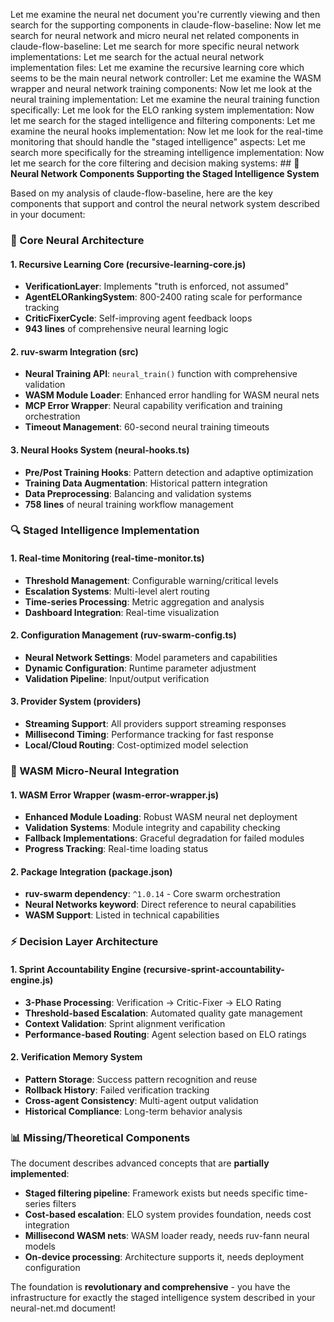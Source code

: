 Let me examine the neural net document you're currently viewing and then search for the supporting components in claude-flow-baseline: Now let me search for neural network and micro neural net related components in claude-flow-baseline: Let me search for more specific neural network implementations: Let me search for the actual neural network implementation files: Let me examine the recursive learning core which seems to be the main neural network controller: Let me examine the WASM wrapper and neural network training components: Now let me look at the neural training implementation: Let me examine the neural training function specifically: Let me look for the ELO ranking system implementation: Now let me search for the staged intelligence and filtering components: Let me examine the neural hooks implementation: Now let me look for the real-time monitoring that should handle the "staged intelligence" aspects: Let me search more specifically for the streaming intelligence implementation: Now let me search for the core filtering and decision making systems: ## 🧠 **Neural Network Components Supporting the Staged Intelligence System**

Based on my analysis of claude-flow-baseline, here are the key components that support and control the neural network system described in your document:

### **🎯 Core Neural Architecture**

#### **1. Recursive Learning Core** (recursive-learning-core.js)
- **VerificationLayer**: Implements "truth is enforced, not assumed"
- **AgentELORankingSystem**: 800-2400 rating scale for performance tracking
- **CriticFixerCycle**: Self-improving agent feedback loops
- **943 lines** of comprehensive neural learning logic

#### **2. ruv-swarm Integration** (src)
- **Neural Training API**: `neural_train()` function with comprehensive validation
- **WASM Module Loader**: Enhanced error handling for WASM neural nets
- **MCP Error Wrapper**: Neural capability verification and training orchestration
- **Timeout Management**: 60-second neural training timeouts

#### **3. Neural Hooks System** (neural-hooks.ts)
- **Pre/Post Training Hooks**: Pattern detection and adaptive optimization
- **Training Data Augmentation**: Historical pattern integration
- **Data Preprocessing**: Balancing and validation systems
- **758 lines** of neural training workflow management

### **🔍 Staged Intelligence Implementation**

#### **1. Real-time Monitoring** (real-time-monitor.ts)
- **Threshold Management**: Configurable warning/critical levels
- **Escalation Systems**: Multi-level alert routing
- **Time-series Processing**: Metric aggregation and analysis
- **Dashboard Integration**: Real-time visualization

#### **2. Configuration Management** (ruv-swarm-config.ts)
- **Neural Network Settings**: Model parameters and capabilities
- **Dynamic Configuration**: Runtime parameter adjustment
- **Validation Pipeline**: Input/output verification

#### **3. Provider System** (providers)
- **Streaming Support**: All providers support streaming responses
- **Millisecond Timing**: Performance tracking for fast response
- **Local/Cloud Routing**: Cost-optimized model selection

### **🚀 WASM Micro-Neural Integration**

#### **1. WASM Error Wrapper** (wasm-error-wrapper.js)
- **Enhanced Module Loading**: Robust WASM neural net deployment
- **Validation Systems**: Module integrity and capability checking
- **Fallback Implementations**: Graceful degradation for failed modules
- **Progress Tracking**: Real-time loading status

#### **2. Package Integration** (package.json)
- **ruv-swarm dependency**: `^1.0.14` - Core swarm orchestration
- **Neural Networks keyword**: Direct reference to neural capabilities
- **WASM Support**: Listed in technical capabilities

### **⚡ Decision Layer Architecture**

#### **1. Sprint Accountability Engine** (recursive-sprint-accountability-engine.js)
- **3-Phase Processing**: Verification → Critic-Fixer → ELO Rating
- **Threshold-based Escalation**: Automated quality gate management
- **Context Validation**: Sprint alignment verification
- **Performance-based Routing**: Agent selection based on ELO ratings

#### **2. Verification Memory System**
- **Pattern Storage**: Success pattern recognition and reuse
- **Rollback History**: Failed verification tracking
- **Cross-agent Consistency**: Multi-agent output validation
- **Historical Compliance**: Long-term behavior analysis

### **📊 Missing/Theoretical Components**

The document describes advanced concepts that are **partially implemented**:
- **Staged filtering pipeline**: Framework exists but needs specific time-series filters
- **Cost-based escalation**: ELO system provides foundation, needs cost integration  
- **Millisecond WASM nets**: WASM loader ready, needs ruv-fann neural models
- **On-device processing**: Architecture supports it, needs deployment configuration

The foundation is **revolutionary and comprehensive** - you have the infrastructure for exactly the staged intelligence system described in your neural-net.md document!
